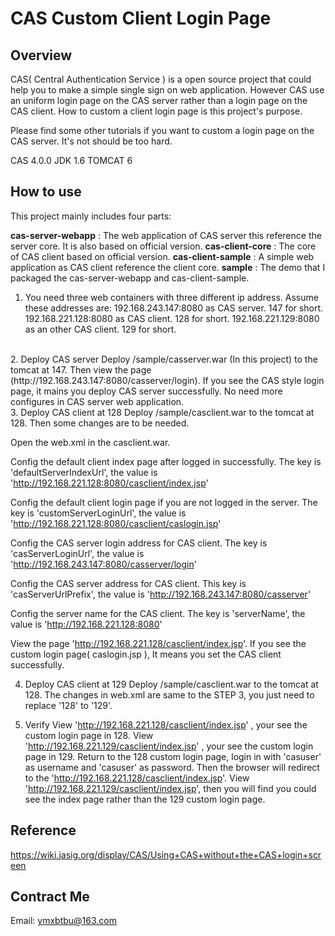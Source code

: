CAS Custom Client Login Page
=======================================

Overview
--------

CAS( Central Authentication Service ) is a open source project that could help you to make a simple single sign on web application. However CAS use an uniform login page on the CAS server rather than a login page on the CAS client. How to custom a client login page is this project's purpose.

Please find some other tutorials if you want to custom a login page on the CAS server. It's not should be too hard.

CAS 4.0.0
JDK 1.6
TOMCAT 6

How to use
---------

This project mainly includes four parts:

**cas-server-webapp** : The web application of CAS server this reference the server core. It is also based on official version.
**cas-client-core** : The core of CAS client based on official version.
**cas-client-sample** : A simple web application as CAS client reference the client core.
**sample** : The demo that I packaged the cas-server-webapp  and cas-client-sample.

 1. You need three web containers with three different ip address. Assume these addresses are:
        192.168.243.147:8080 as CAS server. 147 for short.
        192.168.221.128:8080 as CAS client. 128 for short.
        192.168.221.129:8080 as an other CAS client. 129 for short.
 <br />
 2. Deploy CAS server
 Deploy /sample/casserver.war (In this project) to the tomcat at 147. Then view the page (http://192.168.243.147:8080/casserver/login).
 If you see the CAS style login page, it mains you deploy CAS server successfully. No need more configures in CAS server web application.
<br />
 3. Deploy CAS client at 128
 Deploy /sample/casclient.war to the tomcat at 128. Then some changes are to be needed.

 Open the web.xml in the casclient.war.

 Config the default client index page after logged in successfully.
 The key is 'defaultServerIndexUrl', the value is 'http://192.168.221.128:8080/casclient/index.jsp'

 Config the default client login page if you are not logged in the server.
 The key is 'customServerLoginUrl', the value is 'http://192.168.221.128:8080/casclient/caslogin.jsp'

 Config the CAS server login address for CAS client.
 The key is 'casServerLoginUrl', the value is 'http://192.168.243.147:8080/casserver/login'

 Config the CAS server address for CAS client.
 This key is 'casServerUrlPrefix', the value is 'http://192.168.243.147:8080/casserver'

 Config the server name for the CAS client.
 The key is 'serverName', the value is 'http://192.168.221.128:8080'

 View the page 'http://192.168.221.128/casclient/index.jsp'. If you see the custom login page( caslogin.jsp ), It means you set the CAS client successfully.

 4. Deploy CAS client at 129
 Deploy /sample/casclient.war to the tomcat at 128. The changes in web.xml are same to the STEP 3, you just need to
 replace '128' to '129'.

 5. Verify
 View 'http://192.168.221.128/casclient/index.jsp' , your see the custom login page in 128.
 View 'http://192.168.221.129/casclient/index.jsp' , your see the custom login page in 129.
 Return to the 128 custom login page, login in with 'casuser' as username and 'casuser' as password.
 Then the browser will redirect to the 'http://192.168.221.128/casclient/index.jsp'.
 View 'http://192.168.221.129/casclient/index.jsp', then you will find you could see the index page rather than the 129 custom login page.

Reference
-------------
https://wiki.jasig.org/display/CAS/Using+CAS+without+the+CAS+login+screen

Contract Me
-----------------
Email: ymxbtbu@163.com

